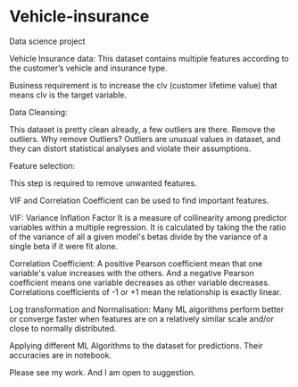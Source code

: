 # Vehicle-insurance
Data science project


Vehicle Insurance data:
This dataset contains multiple features according to the customer’s vehicle and insurance type.

Business requirement is to increase the clv (customer lifetime value) that means clv is the target variable.

Data Cleansing:

This dataset is pretty clean already, a few outliers are there. Remove the outliers. 
Why remove Outliers?
Outliers are unusual values in dataset, and they can distort statistical analyses and violate their assumptions.

Feature selection:

This step is required to remove unwanted features.

VIF and Correlation Coefficient can be used to find important features.

VIF:  Variance Inflation Factor
It is a measure of collinearity among predictor variables within a multiple regression. It is calculated by taking the the ratio of the variance of all a given model's betas divide by the variance of a single beta if it were fit alone.

Correlation Coefficient:
A positive Pearson coefficient mean that one variable's value increases with the others. And a negative Pearson coefficient means one variable decreases as other variable decreases. Correlations coefficients of -1 or +1 mean the relationship is exactly linear.

Log transformation and Normalisation:
Many ML algorithms perform better or converge faster when features are on a relatively similar scale and/or close to normally distributed. 


Applying different ML Algorithms to the dataset for predictions. Their accuracies are in notebook.


Please see my work. And I am open to suggestion.
